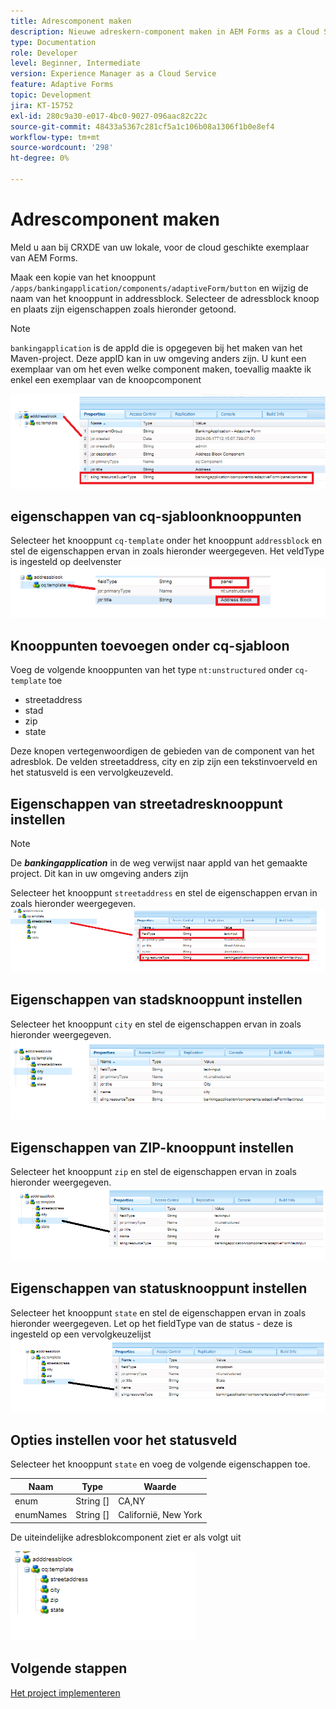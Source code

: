 ```yaml
---
title: Adrescomponent maken
description: Nieuwe adreskern-component maken in AEM Forms as a Cloud Service
type: Documentation
role: Developer
level: Beginner, Intermediate
version: Experience Manager as a Cloud Service
feature: Adaptive Forms
topic: Development
jira: KT-15752
exl-id: 280c9a30-e017-4bc0-9027-096aac82c22c
source-git-commit: 48433a5367c281cf5a1c106b08a1306f1b0e8ef4
workflow-type: tm+mt
source-wordcount: '298'
ht-degree: 0%

---
```


# Adrescomponent maken

Meld u aan bij CRXDE van uw lokale, voor de cloud geschikte exemplaar van AEM Forms.

Maak een kopie van het knooppunt ``/apps/bankingapplication/components/adaptiveForm/button`` en wijzig de naam van het knooppunt in addressblock. Selecteer de adressblock knoop en plaats zijn eigenschappen zoals hieronder getoond.

>[!NOTE]
>
> ``bankingapplication`` is de appId die is opgegeven bij het maken van het Maven-project. Deze appID kan in uw omgeving anders zijn. U kunt een exemplaar van om het even welke component maken, toevallig maakte ik enkel een exemplaar van de knoopcomponent


![&#x200B; adres-blok &#x200B;](assets/address-properties.png)

## eigenschappen van cq-sjabloonknooppunten

Selecteer het knooppunt ``cq-template`` onder het knooppunt ``addressblock`` en stel de eigenschappen ervan in zoals hieronder weergegeven. Het veldType is ingesteld op deelvenster
![&#x200B; cq-malplaatje &#x200B;](assets/cq-template.png)

## Knooppunten toevoegen onder cq-sjabloon

Voeg de volgende knooppunten van het type ``nt:unstructured`` onder ``cq-template`` toe

* streetaddress
* stad
* zip
* state

Deze knopen vertegenwoordigen de gebieden van de component van het adresblok. De velden streetaddress, city en zip zijn een tekstinvoerveld en het statusveld is een vervolgkeuzeveld.

## Eigenschappen van streetadresknooppunt instellen

>[!NOTE]
>
> De **_bankingapplication_** in de weg verwijst naar appId van het gemaakte project. Dit kan in uw omgeving anders zijn

Selecteer het knooppunt ``streetaddress`` en stel de eigenschappen ervan in zoals hieronder weergegeven.
![&#x200B; straat-adres &#x200B;](assets/streetaddress.png)

## Eigenschappen van stadsknooppunt instellen

Selecteer het knooppunt ``city`` en stel de eigenschappen ervan in zoals hieronder weergegeven.
![&#x200B; plaats &#x200B;](assets/city.png)

## Eigenschappen van ZIP-knooppunt instellen

Selecteer het knooppunt ``zip`` en stel de eigenschappen ervan in zoals hieronder weergegeven.
![&#x200B; zip &#x200B;](assets/zip.png)

## Eigenschappen van statusknooppunt instellen

Selecteer het knooppunt ``state`` en stel de eigenschappen ervan in zoals hieronder weergegeven. Let op het fieldType van de status - deze is ingesteld op een vervolgkeuzelijst
![&#x200B; staat &#x200B;](assets/state.png)

## Opties instellen voor het statusveld

Selecteer het knooppunt ``state`` en voeg de volgende eigenschappen toe.

| Naam | Type | Waarde |
|----------|----------|---------------------|
| enum | String [] | CA,NY |
| enumNames | String [] | Californië, New York |


De uiteindelijke adresblokcomponent ziet er als volgt uit

![&#x200B; definitief-adres &#x200B;](assets/crx-address-block.png)

## Volgende stappen

[Het project implementeren](./deploy-your-project.md)
